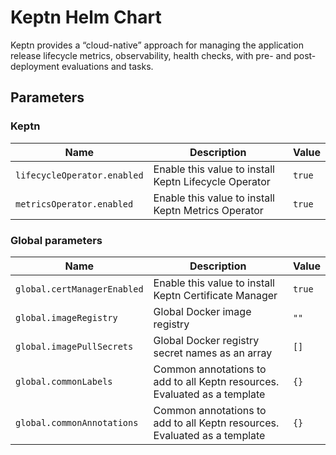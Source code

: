 # Keptn Helm Chart

Keptn provides a “cloud-native” approach for managing the application release lifecycle
metrics, observability, health checks, with pre- and post-deployment evaluations and tasks.

<!-- markdownlint-disable MD012 -->

## Parameters

### Keptn

| Name                        | Description                                           | Value  |
| --------------------------- | ----------------------------------------------------- | ------ |
| `lifecycleOperator.enabled` | Enable this value to install Keptn Lifecycle Operator | `true` |
| `metricsOperator.enabled`   | Enable this value to install Keptn Metrics Operator   | `true` |

### Global parameters

| Name                        | Description                                                               | Value  |
| --------------------------- | ------------------------------------------------------------------------- | ------ |
| `global.certManagerEnabled` | Enable this value to install Keptn Certificate Manager                    | `true` |
| `global.imageRegistry`      | Global Docker image registry                                              | `""`   |
| `global.imagePullSecrets`   | Global Docker registry secret names as an array                           | `[]`   |
| `global.commonLabels`       | Common annotations to add to all Keptn resources. Evaluated as a template | `{}`   |
| `global.commonAnnotations`  | Common annotations to add to all Keptn resources. Evaluated as a template | `{}`   |
